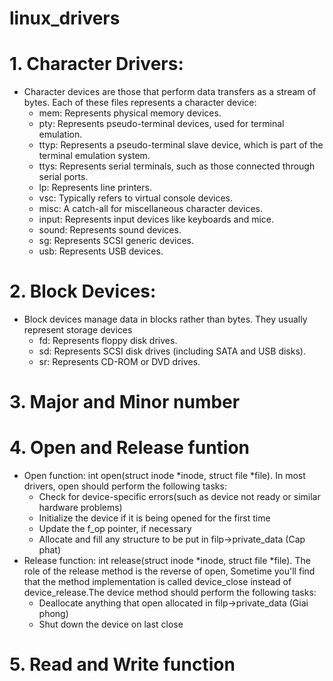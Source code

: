 # linux_drivers
# 1. Character Drivers:
+ Character devices are those that perform data transfers as a stream of bytes. Each of these files represents a character device:
    - mem: Represents physical memory devices.
    - pty: Represents pseudo-terminal devices, used for terminal emulation.
    - ttyp: Represents a pseudo-terminal slave device, which is part of the terminal emulation system.
    - ttys: Represents serial terminals, such as those connected through serial ports.
    - lp: Represents line printers.
    - vsc: Typically refers to virtual console devices.
    - misc: A catch-all for miscellaneous character devices.
    - input: Represents input devices like keyboards and mice.
    - sound: Represents sound devices.
    - sg: Represents SCSI generic devices.
    - usb: Represents USB devices.

# 2. Block Devices:
+ Block devices manage data in blocks rather than bytes. They usually represent storage devices
    - fd: Represents floppy disk drives.
    - sd: Represents SCSI disk drives (including SATA and USB disks).
    - sr: Represents CD-ROM or DVD drives.

# 3. Major and Minor number
# 4. Open and Release funtion
+ Open function: int open(struct inode *inode, struct file *file).
    In most drivers, open should perform the following tasks:
    - Check for device-specific errors(such as device not ready or similar hardware problems)
    - Initialize the device if it is being opened for the first time
    - Update the f_op pointer, if necessary
    - Allocate and fill any structure to be put in filp->private_data (Cap phat)
+ Release function: int release(struct inode *inode, struct file *file).
The role of the release method is the reverse of open, Sometime you'll find that the method implementation is called device_close instead of device_release.The device method should perform the following tasks: 
    - Deallocate anything that open allocated in filp->private_data (Giai phong)
    - Shut down the device on last close
# 5. Read and Write function